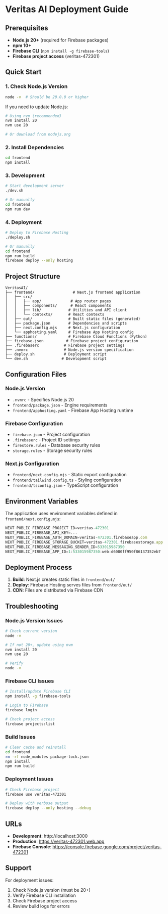 # Veritas AI Deployment Guide

## Prerequisites

- **Node.js 20+** (required for Firebase packages)
- **npm 10+**
- **Firebase CLI** (`npm install -g firebase-tools`)
- **Firebase project access** (veritas-472301)

## Quick Start

### 1. Check Node.js Version
```bash
node -v  # Should be 20.0.0 or higher
```

If you need to update Node.js:
```bash
# Using nvm (recommended)
nvm install 20
nvm use 20

# Or download from nodejs.org
```

### 2. Install Dependencies
```bash
cd frontend
npm install
```

### 3. Development
```bash
# Start development server
./dev.sh

# Or manually
cd frontend
npm run dev
```

### 4. Deployment
```bash
# Deploy to Firebase Hosting
./deploy.sh

# Or manually
cd frontend
npm run build
firebase deploy --only hosting
```

## Project Structure

```
VeritasAI/
├── frontend/                 # Next.js frontend application
│   ├── src/
│   │   ├── app/             # App router pages
│   │   ├── components/      # React components
│   │   ├── lib/            # Utilities and API client
│   │   └── contexts/       # React contexts
│   ├── out/                # Built static files (generated)
│   ├── package.json        # Dependencies and scripts
│   ├── next.config.mjs     # Next.js configuration
│   └── apphosting.yaml     # Firebase App Hosting config
├── functions/              # Firebase Cloud Functions (Python)
├── firebase.json          # Firebase project configuration
├── .firebaserc           # Firebase project settings
├── .nvmrc                # Node.js version specification
├── deploy.sh             # Deployment script
└── dev.sh               # Development script
```

## Configuration Files

### Node.js Version
- `.nvmrc` - Specifies Node.js 20
- `frontend/package.json` - Engine requirements
- `frontend/apphosting.yaml` - Firebase App Hosting runtime

### Firebase Configuration
- `firebase.json` - Project configuration
- `.firebaserc` - Project ID settings
- `firestore.rules` - Database security rules
- `storage.rules` - Storage security rules

### Next.js Configuration
- `frontend/next.config.mjs` - Static export configuration
- `frontend/tailwind.config.ts` - Styling configuration
- `frontend/tsconfig.json` - TypeScript configuration

## Environment Variables

The application uses environment variables defined in `frontend/next.config.mjs`:

```javascript
NEXT_PUBLIC_FIREBASE_PROJECT_ID=veritas-472301
NEXT_PUBLIC_FIREBASE_API_KEY=...
NEXT_PUBLIC_FIREBASE_AUTH_DOMAIN=veritas-472301.firebaseapp.com
NEXT_PUBLIC_FIREBASE_STORAGE_BUCKET=veritas-472301.firebasestorage.app
NEXT_PUBLIC_FIREBASE_MESSAGING_SENDER_ID=533015987350
NEXT_PUBLIC_FIREBASE_APP_ID=1:533015987350:web:d6080ff950f86137352eb7
```

## Deployment Process

1. **Build**: Next.js creates static files in `frontend/out/`
2. **Deploy**: Firebase Hosting serves files from `frontend/out/`
3. **CDN**: Files are distributed via Firebase CDN

## Troubleshooting

### Node.js Version Issues
```bash
# Check current version
node -v

# If not 20+, update using nvm
nvm install 20
nvm use 20

# Verify
node -v
```

### Firebase CLI Issues
```bash
# Install/update Firebase CLI
npm install -g firebase-tools

# Login to Firebase
firebase login

# Check project access
firebase projects:list
```

### Build Issues
```bash
# Clear cache and reinstall
cd frontend
rm -rf node_modules package-lock.json
npm install
npm run build
```

### Deployment Issues
```bash
# Check Firebase project
firebase use veritas-472301

# Deploy with verbose output
firebase deploy --only hosting --debug
```

## URLs

- **Development**: http://localhost:3000
- **Production**: https://veritas-472301.web.app
- **Firebase Console**: https://console.firebase.google.com/project/veritas-472301

## Support

For deployment issues:
1. Check Node.js version (must be 20+)
2. Verify Firebase CLI installation
3. Check Firebase project access
4. Review build logs for errors
